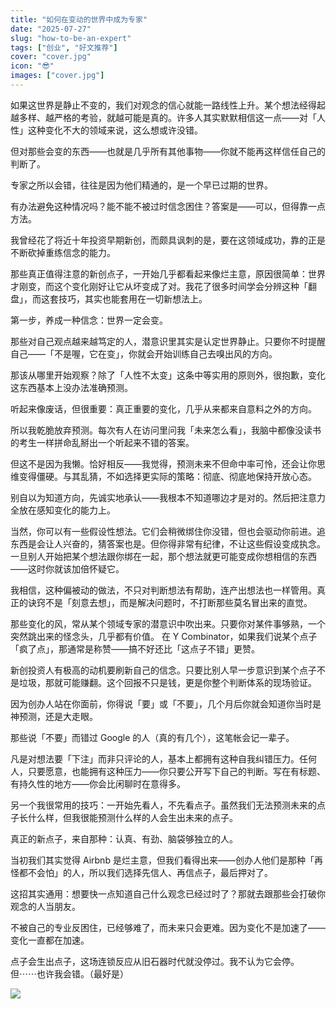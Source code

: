 ```yaml
---
title: "如何在变动的世界中成为专家"
date: "2025-07-27"
slug: "how-to-be-an-expert"
tags: ["创业", "好文推荐"]
cover: "cover.jpg"
icon: "😎"
images: ["cover.jpg"]
---
```

如果这世界是静止不变的，我们对观念的信心就能一路线性上升。某个想法经得起越多样、越严格的考验，就越可能是真的。许多人其实默默相信这一点——对「人性」这种变化不大的领域来说，这么想或许没错。



但对那些会变的东西——也就是几乎所有其他事物——你就不能再这样信任自己的判断了。



专家之所以会错，往往是因为他们精通的，是一个早已过期的世界。



有办法避免这种情况吗？能不能不被过时信念困住？答案是——可以，但得靠一点方法。



我曾经花了将近十年投资早期新创，而颇具讽刺的是，要在这领域成功，靠的正是不断砍掉重练信念的能力。



那些真正值得注意的新创点子，一开始几乎都看起来像烂主意，原因很简单：世界才刚变，而这个变化刚好让它从坏变成了对。我花了很多时间学会分辨这种「翻盘」，而这套技巧，其实也能套用在一切新想法上。



第一步，养成一种信念：世界一定会变。



那些对自己观点越来越笃定的人，潜意识里其实是认定世界静止。只要你不时提醒自己——「不是喔，它在变」，你就会开始训练自己去嗅出风的方向。



那该从哪里开始观察？除了「人性不太变」这条中等实用的原则外，很抱歉，变化这东西基本上没办法准确预测。



听起来像废话，但很重要：真正重要的变化，几乎从来都来自意料之外的方向。



所以我乾脆放弃预测。每次有人在访问里问我「未来怎么看」，我脑中都像没读书的考生一样拼命乱掰出一个听起来不错的答案。



但这不是因为我懒。恰好相反——我觉得，预测未来不但命中率可怜，还会让你思维变得僵硬。与其乱猜，不如选择更实际的策略：彻底、彻底地保持开放心态。



别自以为知道方向，先诚实地承认——我根本不知道哪边才是对的。然后把注意力全放在感知变化的能力上。



当然，你可以有一些假设性想法。它们会稍微绑住你没错，但也会驱动你前进。追东西是会让人兴奋的，猜答案也是。但你得非常有纪律，不让这些假设变成执念。
一旦别人开始把某个想法跟你绑在一起，那个想法就更可能变成你想相信的东西——这时你就该加倍怀疑它。



我相信，这种偏被动的做法，不只对判断想法有帮助，连产出想法也一样管用。真正的诀窍不是「刻意去想」，而是解决问题时，不打断那些莫名冒出来的直觉。



那些变化的风，常从某个领域专家的潜意识中吹出来。只要你对某件事够熟，一个突然跳出来的怪念头，几乎都有价值。
在 Y Combinator，如果我们说某个点子「疯了点」，那通常是称赞——搞不好还比「这点子不错」更赞。



新创投资人有极高的动机要刷新自己的信念。只要比别人早一步意识到某个点子不是垃圾，那就可能赚翻。这个回报不只是钱，更是你整个判断体系的现场验证。



因为创办人站在你面前，你得说「要」或「不要」，几个月后你就会知道你当时是神预测，还是大走眼。



那些说「不要」而错过 Google 的人（真的有几个），这笔帐会记一辈子。



凡是对想法要「下注」而非只评论的人，基本上都拥有这种自我纠错压力。任何人，只要愿意，也能拥有这种压力——你只要公开写下自己的判断。写在有标题、有持久性的地方——你会比闲聊时在意得多。



另一个我很常用的技巧：一开始先看人，不先看点子。虽然我们无法预测未来的点子长什么样，但我很能预测什么样的人会生出未来的点子。



真正的新点子，来自那种：认真、有劲、脑袋够独立的人。



当初我们其实觉得 Airbnb 是烂主意，但我们看得出来——创办人他们是那种「再怪都不会怕」的人，所以我们选择先信人、再信点子，最后押对了。



这招其实通用：想要快一点知道自己什么观念已经过时了？那就去跟那些会打破你观念的人当朋友。



不被自己的专业反困住，已经够难了，而未来只会更难。因为变化不是加速了——变化一直都在加速。



点子会生出点子，这场连锁反应从旧石器时代就没停过。我不认为它会停。
但⋯⋯也许我会错。（最好是）




![](https://prod-files-secure.s3.us-west-2.amazonaws.com/112d0858-5090-4d34-a606-b75eb8d65fd2/46476355-9cf3-4e99-9b7a-3531bc426380/1000202064.png?X-Amz-Algorithm=AWS4-HMAC-SHA256&X-Amz-Content-Sha256=UNSIGNED-PAYLOAD&X-Amz-Credential=ASIAZI2LB4663J5CJ4IU%2F20250906%2Fus-west-2%2Fs3%2Faws4_request&X-Amz-Date=20250906T222952Z&X-Amz-Expires=3600&X-Amz-Security-Token=IQoJb3JpZ2luX2VjEC0aCXVzLXdlc3QtMiJIMEYCIQCt8yBpzCt84FzSGzH8h1nXvqgEbf%2FWAxrbVXZdF3bc7QIhALN%2FusxyiWLTjGxuDEcf675NjURzs7rNrZi1IyuVotyTKogECJb%2F%2F%2F%2F%2F%2F%2F%2F%2F%2FwEQABoMNjM3NDIzMTgzODA1IgwnWh3hu6UutM%2BpviQq3APlkIB5kKjkVIXwM9NWWFBwnOc%2BF2jfHNlAmhu93DkSrIaIr%2Fg11UQPyz3%2FnaB3j1w3A%2F%2FN%2B7yO0jZ7rVLv9cONsa%2BA0C%2ByZOoHxoa%2B3gEPTxCWontjH8j3jZNJ6CswKoKFlluEjE%2B6tinpgESRmpRLJYmqvHJnDRRP6SDavJvJdFDZz98GU70n%2F9zNlUUucWf5VG0nqiwK3j4i2iVOil0Lmmvyzabw08F127h%2FI6O%2BLaas%2BE5G2vNxLGbvAnxah62SfAHjsn0y5tEXbyO0iKEgDVNfUqfHDKrwkUsclLkr7%2Ben1hiMftXIkJyYoPfbP5j4fH%2FQ2grif%2FrY8w4W9MZdXZ5khJ8nkh96Zy%2B87w7DD0WyPar0v0dlVmxxaOh7eUV9HwbF%2BwWfvoNN4BrZQri9nRpNpDujfMXidEd5gevQr0rcRnveFWdNt4QCv9B1kYUXoWdyCF16E6%2FzTY6qQDJqG23NdXeFt1zflysDxujLB390CucVvVX0pVB5Rcg8GpAATk3uAgX%2F2epCu7cUuVgEkRRheqFwEd9D5HBTjtrH03LMD2qvvMMLa0cd9mpInQSPXwrYiSr25VL8H341CAZejTUTOgv2ixjs160jfiXZUQIdfcRUiwTBYkCCAjDUsvLFBjqkATqUBlPhg5E4F1WdFZ36FDNj9%2Bt3vdV7OwFbmtn3Z%2FcEk6IxvS%2Ba%2Fi%2FVLbVGtA5CJXsAxXp9e85avVdrhy%2BMrLTsqT6FTMr423h2zLPYZf%2BcliTDYd1wpM02k7w1N5iTZ2033rI58jZVLa5iCicbHsfE640Hgm24S5f6kbzegBHdC0kYv%2B4M9c5Q4TZHjElgSsAS9fAUqHGfo4%2BbZ%2FNaQnQVxA8t&X-Amz-Signature=c533964c6a0e0298b8eb904f162cd999a446e1b9ef2245b5b527a6e163d678bc&X-Amz-SignedHeaders=host&x-amz-checksum-mode=ENABLED&x-id=GetObject)

